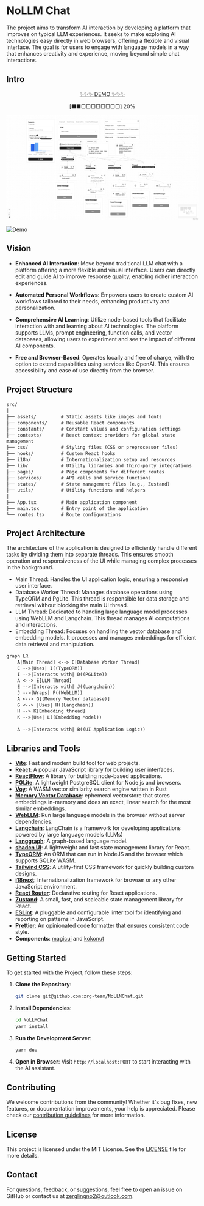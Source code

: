 # NoLLM Chat

The project aims to transform AI interaction by developing a platform that improves on typical LLM experiences. It seeks to make exploring AI technologies easy directly in web browsers, offering a flexible and visual interface. The goal is for users to engage with language models in a way that enhances creativity and experience, moving beyond simple chat interactions.

## Intro

<p align="center">
    <a href="https://zrg-team.github.io/NoLLMChat/">✨✨✨ DEMO ✨✨✨</a>
</p>
<p align="center">
    [■■□□□□□□□□] 20%
</p>

![Intro Image](./public/intro.jpeg)

![Demo](./public/demo.gif)

## Vision

* **Enhanced AI Interaction**: Move beyond traditional LLM chat with a platform offering a more flexible and visual interface. Users can directly edit and guide AI to improve response quality, enabling richer interaction experiences.

* **Automated Personal Workflows**: Empowers users to create custom AI workflows tailored to their needs, enhancing productivity and personalization.

* **Comprehensive AI Learning**: Utilize node-based tools that facilitate interaction with and learning about AI technologies. The platform supports LLMs, prompt engineering, function calls, and vector databases, allowing users to experiment and see the impact of different AI components.

* **Free and Browser-Based**: Operates locally and free of charge, with the option to extend capabilities using services like OpenAI. This ensures accessibility and ease of use directly from the browser.

## Project Structure

```
src/
│
├── assets/         # Static assets like images and fonts
├── components/     # Reusable React components
├── constants/      # Constant values and configuration settings
├── contexts/       # React context providers for global state management
├── css/            # Styling files (CSS or preprocessor files)
├── hooks/          # Custom React hooks
├── i18n/           # Internationalization setup and resources
├── lib/            # Utility libraries and third-party integrations
├── pages/          # Page components for different routes
├── services/       # API calls and service functions
├── states/         # State management files (e.g., Zustand)
├── utils/          # Utility functions and helpers
│
├── App.tsx         # Main application component
├── main.tsx        # Entry point of the application
└── routes.tsx      # Route configurations
```

## Project Architecture

The architecture of the application is designed to efficiently handle different tasks by dividing them into separate threads. This ensures smooth operation and responsiveness of the UI while managing complex processes in the background.

* Main Thread: Handles the UI application logic, ensuring a responsive user interface.
* Database Worker Thread: Manages database operations using TypeORM and PgLite. This thread is responsible for data storage and retrieval without blocking the main UI thread.
* LLM Thread: Dedicated to handling large language model processes using WebLLM and Langchain. This thread manages AI computations and interactions.
* Embedding Thread: Focuses on handling the vector database and embedding models. It processes and manages embeddings for efficient data retrieval and manipulation.

```mermaid
graph LR
    A[Main Thread] <--> C[Database Worker Thread]
    C -->|Uses| I((TypeORM))
    I -->|Interacts with| D((PGLite))
    A <--> E[LLM Thread]
    E -->|Interacts with| J((Langchain))
    J -->|Wraps| F((WebLLM))
    A <--> G[(Memory Vector database)]
    G <--> |Uses| H((Langchain))
    H --> K[Embedding thread]
    K -->|Use| L((Embedding Model))
    
    A -->|Interacts with| B((UI Application Logic))
```

## Libraries and Tools

- **[Vite](https://vite.dev/)**: Fast and modern build tool for web projects.
- **[React](https://react.dev/)**: A popular JavaScript library for building user interfaces.
- **[ReactFlow](https://reactflow.dev/)**: A library for building node-based applications.
- **[PGLite](https://pglite.dev/)**: A lightweight PostgreSQL client for Node.js and browsers.
- **[Voy](https://github.com/tantaraio/voy)**: A WASM vector similarity search engine written in Rust
- **[Memory Vector Database](https://js.langchain.com/docs/integrations/vectorstores/memory/)**: ephemeral vectorstore that stores embeddings in-memory and does an exact, linear search for the most similar embeddings.
- **[WebLLM](https://webllm.mlc.ai/)**: Run large language models in the browser without server dependencies.
- **[Langchain](https://js.langchain.com/docs/introduction/)**: LangChain is a framework for developing applications powered by large language models (LLMs)
- **[Langgraph](https://langchain-ai.github.io/langgraph/)**: A graph-based language model.
- **[shadcn UI](https://ui.shadcn.com/)**: A lightweight and fast state management library for React.
- **[TypeORM](https://typeorm.io/)**: An ORM that can run in NodeJS and the browser which supports SQLite WASM.
- **[Tailwind CSS](https://tailwindcss.com/)**: A utility-first CSS framework for quickly building custom designs.
- **[i18next](https://www.i18next.com/)**: Internationalization framework for browser or any other JavaScript environment.
- **[React Router](https://reactrouter.com/)**: Declarative routing for React applications.
- **[Zustand](https://github.com/pmndrs/zustand)**: A small, fast, and scaleable state management library for React.
- **[ESLint](https://eslint.org/)**: A pluggable and configurable linter tool for identifying and reporting on patterns in JavaScript.
- **[Prettier](https://prettier.io/)**: An opinionated code formatter that ensures consistent code style.
- **Components**: [magicui](https://magicui.design) and [kokonut](https://kokonut.dev)

## Getting Started

To get started with the Project, follow these steps:

1. **Clone the Repository**: 
   ```bash
   git clone git@github.com:zrg-team/NoLLMChat.git
   ```
2. **Install Dependencies**:
   ```bash
   cd NoLLMChat
   yarn install
   ```
3. **Run the Development Server**:
   ```bash
   yarn dev
   ```
4. **Open in Browser**: Visit `http://localhost:PORT` to start interacting with the AI assistant.

## Contributing

We welcome contributions from the community! Whether it's bug fixes, new features, or documentation improvements, your help is appreciated. Please check our [contribution guidelines](https://github.com/zrg-team/NoLLMChat/blob/main/CONTRIBUTING.md) for more information.

## License

This project is licensed under the MIT License. See the [LICENSE](https://github.com/yourusername/ai-web-assistant/blob/main/LICENSE) file for more details.

## Contact

For questions, feedback, or suggestions, feel free to open an issue on GitHub or contact us at [zerglingno2@outlook.com](mailto:zerglingno2@outlook.com).
